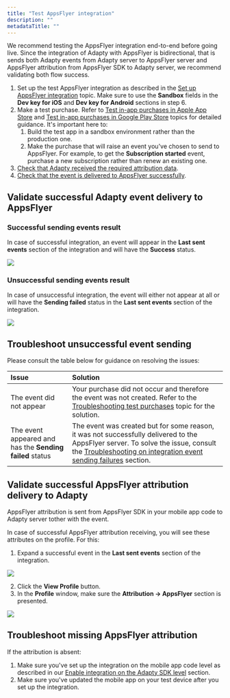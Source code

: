 ```yaml
---
title: "Test AppsFlyer integration"
description: ""
metadataTitle: ""
---
```


We recommend testing the AppsFlyer integration end-to-end before going live. Since the integration of Adapty with AppsFlyer is bidirectional, that is sends both Adapty events from Adapty server to AppsFlyer server and AppsFlyer attribution from AppsFlyer SDK to Adapty server, we recommend validating both flow success.

1. Set up the test AppsFlyer integration as described in the [Set up AppsFlyer integration](appsflyer-setup) topic. Make sure to use the **Sandbox** fields in the **Dev key for iOS** and **Dev key for Android** sections in step 6.
2. Make a test purchase. Refer to [Test in-app purchases in Apple App Store](testing-purchases-ios) and [Test in-app purchases in Google Play Store](testing-on-android) topics for detailed guidance. It's important here to:
   1. Build the test app in a sandbox environment rather than the production one.
   2. Make the purchase that will raise an event you've chosen to send to AppsFlyer. For example, to get the **Subscription started** event, purchase a new subscription rather than renew an existing one.
3. [Check that Adapty received the required attribution data](test-appsflyer-integration#validate-successful-adapty-event-delivery-to-appsflyer).
4. [Check that the event is delivered to AppsFlyer successfully](test-appsflyer-integration#validate-successful-appsflyer-attribution-delivery-to-adapty).

## Validate successful Adapty event delivery to AppsFlyer

### Successful sending events result

In case of successful integration, an event will appear in the **Last sent events** section of the integration and will have the **Success** status. 


<div style={{ textAlign: 'center' }}>
  <img 
    src="https://files.readme.io/6ccc3bb-webhook_integration_success.png" 
    style={{ width: '700px', border: '1px solid grey' }}
  />
</div>





### Unsuccessful sending events result

In case of unsuccessful integration, the event will either not appear at all or will have the **Sending failed** status in the **Last sent events** section of the integration.


<div style={{ textAlign: 'center' }}>
  <img 
    src="https://files.readme.io/995b3bb-sending_failed.png" 
    style={{ width: '700px', border: '1px solid grey' }}
  />
</div>





## Troubleshoot unsuccessful event sending

Please consult the table below for guidance on resolving the issues:

| Issue                                                    | Solution                                                                                                                                                                                                                   |
| :------------------------------------------------------- | :------------------------------------------------------------------------------------------------------------------------------------------------------------------------------------------------------------------------- |
| The event did not appear                                 | Your purchase did not occur and therefore the event was not created. Refer to the [Troubleshooting test purchases](troubleshooting-test-purchases) topic for the solution.                                             |
| The event appeared and has the **Sending failed** status | The event was created but for some reason, it was not successfully delivered to the AppsFlyer server. To solve the issue, consult the [Troubleshooting on integration event sending failures](sending_failed) section. |

## Validate successful AppsFlyer attribution delivery to Adapty

AppsFlyer attribution is sent from AppsFlyer SDK in your mobile app code to Adapty server tother with the event. 

In case of successful AppsFlyer attribution receiving, you will see these attributes on the profile. For this:

1. Expand a successful event in the **Last sent events** section of the integration.

   
<div style={{ textAlign: 'center' }}>
  <img 
    src="https://files.readme.io/7aef747-view_profile.png" 
    style={{ width: '700px', border: '1px solid grey' }}
  />
</div>



2. Click the **View Profile** button.
3. In the **Profile** window, make sure the **Attribution -> AppsFlyer** section is presented.

   
<div style={{ textAlign: 'center' }}>
  <img 
    src="https://files.readme.io/943148a-profile_attribution.png" 
    style={{ width: '700px', border: '1px solid grey' }}
  />
</div>




## Troubleshoot missing AppsFlyer attribution

If the attribution is absent:

1. Make sure you've set up the integration on the mobile app code level as described in our [Enable integration on the Adapty SDK level](appsflyer-setup#enable-integration-on-the-adapty-sdk-level) section.
2. Make sure you've updated the mobile app on your test device after you set up the integration.